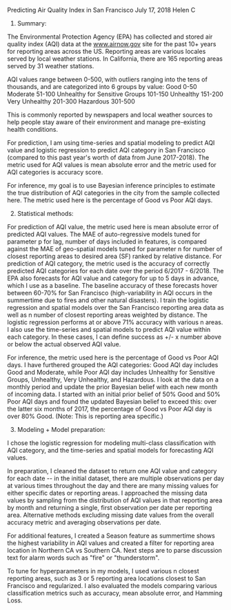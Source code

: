 Predicting Air Quality Index in San Francisco
July 17, 2018
Helen C

1. Summary:

The Environmental Protection Agency (EPA) has collected and stored air quality index (AQI) data at the www.airnow.gov site for the past 10+ years for reporting areas across the US. Reporting areas are various locales served by local weather stations. In California, there are 165 reporting areas served by 31 weather stations.

AQI values range between 0-500, with outliers ranging into the tens of thousands, and are categorized into 6 groups by value: 
Good 0-50
Moderate 51-100
Unhealthy for Sensitive Groups 101-150
Unhealthy 151-200
Very Unhealthy 201-300
Hazardous 301-500

This is commonly reported by newspapers and local weather sources to help people stay aware of their environment and manage pre-existing health conditions.

For prediction, I am using time-series and spatial modeling to predict AQI value and logistic regression to predict AQI category in San Francisco (compared to this past year's worth of data from June 2017-2018). The metric used for AQI values is mean absolute error and the metric used for AQI categories is accuracy score.
    
For inference, my goal is to use Bayesian inference principles to estimate the true distribution of AQI categories in the city from the sample collected here. The metric used here is the percentage of Good vs Poor AQI days.

2. Statistical methods:

For prediction of AQI value, the metric used here is mean absolute error of predicted AQI values. The MAE of auto-regressive models tuned for parameter p for lag, number of days included in features, is compared against the MAE of geo-spatial models tuned for parameter n for number of closest reporting areas to desired area (SF) ranked by relative distance.
For prediction of AQI category, the metric used is the accuracy of correctly predicted AQI categories for each date over the period 6/2017 - 6/2018. The EPA also forecasts for AQI value and category for up to 5 days in advance, which I use as a baseline. The baseline accuracy of these forecasts hover between 60-70% for San Francisco (high-variability in AQI occurs in the summertime due to fires and other natural disasters). I train the logistic regression and spatial models over the San Francisco reporting area data as well as n number of closest reporting areas weighted by distance. The logistic regression performs at or above 71% accuracy with various n areas. I also use the time-series and spatial models to predict AQI value within each category. In these cases, I can define success as +/- x number above or below the actual observed AQI value.

For inference, the metric used here is the percentage of Good vs Poor AQI days. I have furthered grouped the AQI categories: Good AQI day includes Good and Moderate, while Poor AQI day includes Unhealthy for Sensitive Groups, Unhealthy, Very Unhealthy, and Hazardous. I look at the data on a monthly period and update the prior Bayesian belief with each new month of incoming data. I started with an initial prior belief of 50% Good and 50% Poor AQI days and found the updated Bayesian belief to exceed this: over the latter six months of 2017, the percentage of Good vs Poor AQI day is over 80% Good. (Note: This is reporting area specific.)

3. Modeling + Model preparation:

I chose the logistic regression for modeling multi-class classification with AQI category, and the time-series and spatial models for forecasting AQI values. 

In preparation, I cleaned the dataset to return one AQI value and category for each date -- in the initial dataset, there are multiple observations per day at various times throughout the day and there are many missing values for either specific dates or reporting areas. I approached the missing data values by sampling from the distribution of AQI values in that reporting area by month and returning a single, first observation per date per reporting area. Alternative methods excluding missing date values from the overall accuracy metric and averaging observations per date.

For additional features, I created a Season feature as summertime shows the highest variability in AQI values and created a filter for reporting area location in Northern CA vs Southern CA. Next steps are to parse discussion text for alarm words such as "fire" or "thunderstorm".

To tune for hyperparameters in my models, I used various n closest reporting areas, such as 3 or 5 reporting area locations closest to San Francisco and regularized. I also evaluated the models comparing various classification metrics such as accuracy, mean absolute error, and Hamming Loss.

